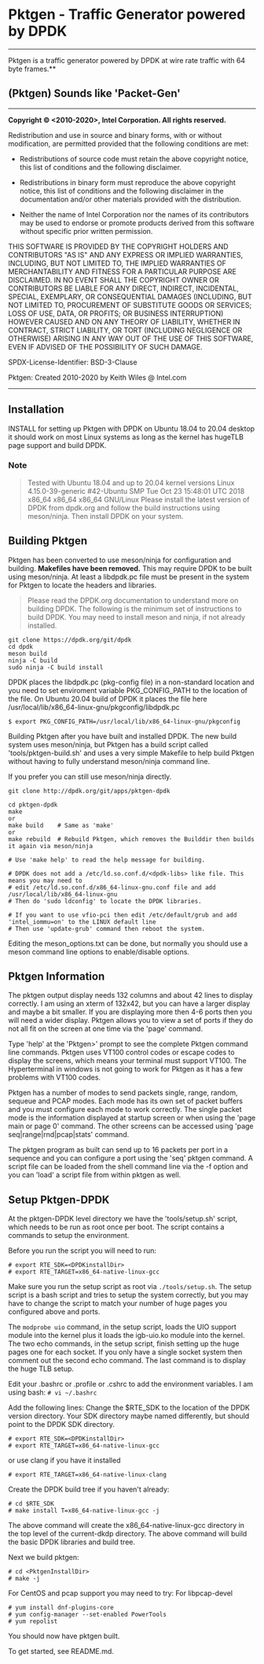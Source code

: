 # Pktgen - Traffic Generator powered by DPDK

---
Pktgen is a traffic generator powered by DPDK at wire rate traffic with 64 byte frames.**

## (Pktgen) Sounds like 'Packet-Gen'

---
**Copyright &copy; \<2010-2020\>, Intel Corporation. All rights reserved.**

Redistribution and use in source and binary forms, with or without
modification, are permitted provided that the following conditions
are met:

- Redistributions of source code must retain the above copyright
notice, this list of conditions and the following disclaimer.

- Redistributions in binary form must reproduce the above copyright
notice, this list of conditions and the following disclaimer in
the documentation and/or other materials provided with the
distribution.

- Neither the name of Intel Corporation nor the names of its
contributors may be used to endorse or promote products derived
from this software without specific prior written permission.

THIS SOFTWARE IS PROVIDED BY THE COPYRIGHT HOLDERS AND CONTRIBUTORS
"AS IS" AND ANY EXPRESS OR IMPLIED WARRANTIES, INCLUDING, BUT NOT
LIMITED TO, THE IMPLIED WARRANTIES OF MERCHANTABILITY AND FITNESS
FOR A PARTICULAR PURPOSE ARE DISCLAIMED. IN NO EVENT SHALL THE
COPYRIGHT OWNER OR CONTRIBUTORS BE LIABLE FOR ANY DIRECT, INDIRECT,
INCIDENTAL, SPECIAL, EXEMPLARY, OR CONSEQUENTIAL DAMAGES
(INCLUDING, BUT NOT LIMITED TO, PROCUREMENT OF SUBSTITUTE GOODS OR
SERVICES; LOSS OF USE, DATA, OR PROFITS; OR BUSINESS INTERRUPTION)
HOWEVER CAUSED AND ON ANY THEORY OF LIABILITY, WHETHER IN CONTRACT,
STRICT LIABILITY, OR TORT (INCLUDING NEGLIGENCE OR OTHERWISE)
ARISING IN ANY WAY OUT OF THE USE OF THIS SOFTWARE, EVEN IF ADVISED
OF THE POSSIBILITY OF SUCH DAMAGE.

SPDX-License-Identifier: BSD-3-Clause

Pktgen: Created 2010-2020 by Keith Wiles @ Intel.com

---

## Installation

INSTALL for setting up Pktgen with DPDK on Ubuntu 18.04 to 20.04 desktop
it should work on most Linux systems as long as the kernel has hugeTLB page support and build DPDK.

### Note

>Tested with Ubuntu 18.04 and up to 20.04 kernel versions
Linux 4.15.0-39-generic #42-Ubuntu SMP Tue Oct 23 15:48:01 UTC 2018 x86_64 x86_64 x86_64 GNU/Linux
Please install the latest version of DPDK from dpdk.org and follow the build instructions using meson/ninja.
Then install DPDK on your system.

## Building Pktgen

Pktgen has been converted to use meson/ninja for configuration and building. **Makefiles have been removed.** This may require DPDK to be built
using meson/ninja. At least a libdpdk.pc file must be present in the system for Pktgen to locate the headers and libraries.

>Please read the DPDK.org documentation to understand more on building DPDK. The following is the minimum set of
instructions to build DPDK. You may need to install meson and ninja, if not already installed.

```console
git clone https://dpdk.org/git/dpdk
cd dpdk
meson build
ninja -C build
sudo ninja -C build install
```

DPDK places the libdpdk.pc (pkg-config file) in a non-standard location and you need to set enviroment variable PKG_CONFIG_PATH to the location of the file. On Ubuntu 20.04 build of DPDK it places the file here /usr/local/lib/x86_64-linux-gnu/pkgconfig/libdpdk.pc

```console
$ export PKG_CONFIG_PATH=/usr/local/lib/x86_64-linux-gnu/pkgconfig
```

Building Pktgen after you have built and installed DPDK. The new build system uses meson/ninja, but Pktgen has a build script
called 'tools/pktgen-build.sh' and uses a very simple Makefile to help build Pktgen without having to fully understand meson/ninja command line.

If you prefer you can still use meson/ninja directly.

```console
git clone http://dpdk.org/git/apps/pktgen-dpdk

cd pktgen-dpdk
make
or
make build    # Same as 'make'
or
make rebuild  # Rebuild Pktgen, which removes the Builddir then builds it again via meson/ninja

# Use 'make help' to read the help message for building.

# DPDK does not add a /etc/ld.so.conf.d/<dpdk-libs> like file. This means you may need to
# edit /etc/ld.so.conf.d/x86_64-linux-gnu.conf file and add /usr/local/lib/x86_64-linux-gnu
# Then do 'sudo ldconfig' to locate the DPDK libraries.

# If you want to use vfio-pci then edit /etc/default/grub and add 'intel_iommu=on' to the LINUX default line
# Then use 'update-grub' command then reboot the system.
```

Editing the meson_options.txt can be done, but normally you should use a meson command line options to enable/disable options.

## Pktgen Information

The pktgen output display needs 132 columns and about 42 lines to display
correctly. I am using an xterm of 132x42, but you can have a larger display
and maybe a bit smaller. If you are displaying more then 4-6 ports then you
will need a wider display. Pktgen allows you to view a set of ports if they
do not all fit on the screen at one time via the 'page' command.

Type 'help' at the 'Pktgen>' prompt to see the complete Pktgen command line
commands. Pktgen uses VT100 control codes or escape codes to display the screens,
which means your terminal must support VT100. The Hyperterminal in windows is not
going to work for Pktgen as it has a few problems with VT100 codes.

Pktgen has a number of modes to send packets single, range, random, sequeue and
PCAP modes. Each mode has its own set of packet buffers and you must configure
each mode to work correctly. The single packet mode is the information displayed
at startup screen or when using the 'page main or page 0' command. The other
screens can be accessed using 'page seq|range|rnd|pcap|stats' command.

The pktgen program as built can send up to 16 packets per port in a sequence
and you can configure a port using the 'seq' pktgen command. A script file
can be loaded from the shell command line via the -f option and you can 'load'
a script file from within pktgen as well.

## Setup Pktgen-DPDK

At the pktgen-DPDK level directory we have the 'tools/setup.sh' script,
which needs to be run as root once per boot. The script contains a commands to setup
the environment.

Before you run the script you will need to run:

    # export RTE_SDK=<DPDKinstallDir>
    # export RTE_TARGET=x86_64-native-linux-gcc

Make sure you run the setup script as root via `./tools/setup.sh`. The setup
script is a bash script and tries to setup the system correctly, but you may have to
change the script to match your number of huge pages you configured above and ports.

The `modprobe uio` command, in the setup script, loads the UIO support module into the
kernel plus it loads the igb-uio.ko module into the kernel. The two echo commands,
in the setup script, finish setting up the huge pages one for each socket. If you
only have a single socket system then comment out the second echo command. The last
command is to display the huge TLB setup.

Edit your .bashrc or .profile or .cshrc to add the environment variables.
I am using bash: `# vi ~/.bashrc`

Add the following lines: Change the $RTE_SDK to the location of the DPDK version
directory. Your SDK directory maybe named differently, but should point to the DPDK
SDK directory.

    # export RTE_SDK=<DPDKinstallDir>
    # export RTE_TARGET=x86_64-native-linux-gcc

or use clang if you have it installed

    # export RTE_TARGET=x86_64-native-linux-clang

Create the DPDK build tree if you haven't already:

    # cd $RTE_SDK
    # make install T=x86_64-native-linux-gcc -j

The above command will create the x86_64-native-linux-gcc directory in the
top level of the current-dkdp directory. The above command will build the basic
DPDK libraries and build tree.

Next we build pktgen:

    # cd <PktgenInstallDir>
    # make -j

For CentOS and pcap support you may need to try:
For libpcap-devel

    # yum install dnf-plugins-core
    # yum config-manager --set-enabled PowerTools
    # yum repolist

You should now have pktgen built.

To get started, see README.md.

